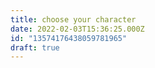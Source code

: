 ```yaml
---
title: choose your character
date: 2022-02-03T15:36:25.000Z
id: "13574176438059781965"
draft: true
---
```

